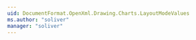 ```yaml
---
uid: DocumentFormat.OpenXml.Drawing.Charts.LayoutModeValues
ms.author: "soliver"
manager: "soliver"
---
```

